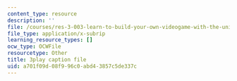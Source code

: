 ```yaml
---
content_type: resource
description: ''
file: /courses/res-3-003-learn-to-build-your-own-videogame-with-the-unity-game-engine-and-microsoft-kinect-january-iap-2017/a701f09d08f996c0abd43857c5de337c_rNfMwqjohC8.srt
file_type: application/x-subrip
learning_resource_types: []
ocw_type: OCWFile
resourcetype: Other
title: 3play caption file
uid: a701f09d-08f9-96c0-abd4-3857c5de337c
---
```

